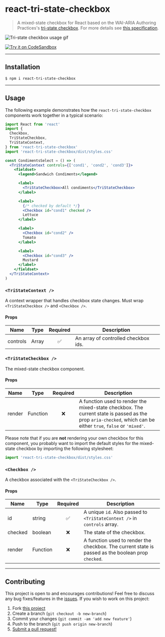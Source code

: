 # react-tri-state-checkbox

> A mixed-state checkbox for React based on the WAI-ARIA Authoring Practices's [tri-state checkbox](https://www.w3.org/TR/wai-aria-practices-1.1/#checkbox).
> For more details see [this specification](https://www.w3.org/TR/wai-aria-practices-1.1/#checkbox).

![Tri-state checkbox usage gif](https://user-images.githubusercontent.com/38357771/63289330-b24e1500-c273-11e9-844b-7770fbec9d2a.gif)

[![Try it on CodeSandbox](https://codesandbox.io/static/img/play-codesandbox.svg)](https://codesandbox.io/s/react-tri-state-checkbox-demo-8j7mo?fontsize=14)

---

## Installation

```shell
$ npm i react-tri-state-checkbox
```

---

## Usage

The following example demonstrates how the `react-tri-state-checkbox` components work together in a typical scenario:

```jsx
import React from 'react'
import {
  Checkbox,
  TriStateCheckbox,
  TriStateContext,
} from 'react-tri-state-checkbox'
import 'react-tri-state-checkbox/dist/styles.css'

const CondimentsSelect = () => (
  <TriStateContext controls={['cond1', 'cond2', 'cond3']}>
    <fieldset>
      <legend>Sandwich Condiments</legend>

      <label>
        <TriStateCheckbox>All condiments</TriStateCheckbox>
      </label>

      <label>
        {/* checked by default */}
        <Checkbox id="cond1" checked />
        Lettuce
      </label>

      <label>
        <Checkbox id="cond2" />
        Tomato
      </label>

      <label>
        <Checkbox id="cond3" />
        Mustard
      </label>
    </fieldset>
  </TriStateContext>
)
```

### `<TriStateContext />`

A context wrapper that handles checkbox state changes. Must wrap `<TriStateCheckbox />` and `<Checkbox />`.

#### Props

| Name     | Type  | Required | Description                          |
| -------- | ----- | :------: | ------------------------------------ |
| controls | Array |    ✅    | An array of controlled checkbox ids. |

### `<TriStateCheckbox />`

The mixed-state checkbox component.

#### Props

| Name   | Type     | Required | Description                                                                                                                                                   |
| ------ | -------- | :------: | ------------------------------------------------------------------------------------------------------------------------------------------------------------- |
| render | Function |    ❌    | A function used to render the mixed-state checkbox. The current state is passed as the prop `aria-checked`, which can be either `true`, `false` or `'mixed'`. |

Please note that if you are **not** rendering your own checkbox for this component, you probably want to import the default styles for the mixed-state checkbox by importing the following stylesheet:

```js
import 'react-tri-state-checkbox/dist/styles.css'
```

### `<Checkbox />`

A checkbox associated with the `<TriStateCheckbox />`.

#### Props

| Name    | Type     | Required | Description                                                                                        |
| ------- | -------- | :------: | -------------------------------------------------------------------------------------------------- |
| id      | string   |    ✅    | A unique `id`. Also passed to `<TriStateContext />` in `controls` array.                           |
| checked | boolean  |    ❌    | The state of the checkbox.                                                                         |
| render  | Function |    ❌    | A function used to render the checkbox. The current state is passed as the boolean prop `checked`. |

---

## Contributing

This project is open to and encourages contributions! Feel free to discuss any bug fixes/features in the [issues](https://github.com/shwilliam/react-tri-state-checkbox/issues). If you wish to work on this project:

1. Fork [this project](https://github.com/shwilliam/react-tri-state-checkbox)
2. Create a branch (`git checkout -b new-branch`)
3. Commit your changes (`git commit -am 'add new feature'`)
4. Push to the branch (`git push origin new-branch`)
5. [Submit a pull request!](https://github.com/shwilliam/react-tri-state-checkbox/pull/new/master)
